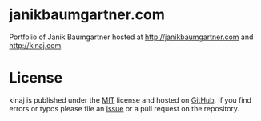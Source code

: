 # janikbaumgartner.com

Portfolio of Janik Baumgartner hosted at http://janikbaumgartner.com and
http://kinaj.com.

# License

kinaj is published under the [MIT](https://github.com/amazingpixelz/kinaj/blob/next/LICENSE) license and hosted on [GitHub](https://gihub.com/amazingpixelz/kinaj). If you find errors or typos please file an [issue](https://github.com/amazingpixelz/kinaj/issues) or a pull request on the repository.
